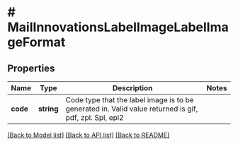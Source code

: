 # # MailInnovationsLabelImageLabelImageFormat

## Properties

Name | Type | Description | Notes
------------ | ------------- | ------------- | -------------
**code** | **string** | Code type that the label image is to be generated in. Valid value returned is gif, pdf, zpl. Spl, epl2 |

[[Back to Model list]](../../README.md#models) [[Back to API list]](../../README.md#endpoints) [[Back to README]](../../README.md)
